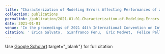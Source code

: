 ```yaml
---
title: "Characterization of Modeling Errors Affecting Performances of a Robotics Deep Reinforcement Learning Controller in a Sim-to-Real Transfer"
collection: publications
permalink: /publication/2021-01-01-Characterization-of-Modeling-Errors-Affecting-Performances-of-a-Robotics-Deep-Reinforcement-Learning-Controller-in-a-Sim-to-Real-Transfer
date: 2021-01-01
venue: 'In the proceedings of 2021 44th International Convention on Information, Communication and Electronic Technology (MIPRO)'
citation: ' Erica Salvato,  Gianfranco Fenu,  Eric Medvet,  Felice Pellegrino, &quot;Characterization of Modeling Errors Affecting Performances of a Robotics Deep Reinforcement Learning Controller in a Sim-to-Real Transfer.&quot; In the proceedings of 2021 44th International Convention on Information, Communication and Electronic Technology (MIPRO), 2021.'
---
```

Use [Google Scholar](https://scholar.google.com/scholar?q=Characterization+of+Modeling+Errors+Affecting+Performances+of+a+Robotics+Deep+Reinforcement+Learning+Controller+in+a+Sim+to+Real+Transfer){:target="_blank"} for full citation